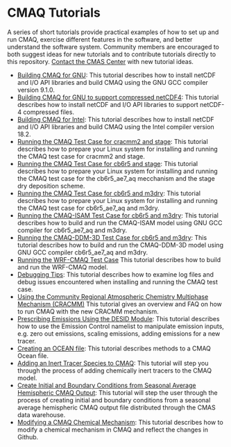 CMAQ Tutorials
==============

A series of short tutorials provide practical examples of how to set up and run CMAQ, exercise different features in the software, and better understand the software system. Community members are encouraged to both suggest ideas for new tutorials and to contribute tutorials directly to this repository. [Contact the CMAS Center](cmas@unc.edu) with new tutorial ideas.

- [Building CMAQ for GNU](CMAQ_UG_tutorial_build_library_gcc.md): This tutorial describes how to install netCDF and I/O API libraries and build CMAQ using the GNU GCC compiler version 9.1.0. 
- [Building CMAQ for GNU to support compressed netCDF4](CMAQ_UG_tutorial_build_library_gcc_support_nc4.md): This tutorial describes how to install netCDF and I/O API libraries to support netCDF-4 compressed files. 
- [Building CMAQ for Intel](CMAQ_UG_tutorial_build_library_intel.md): This tutorial describes how to install netCDF and I/O API libraries and build CMAQ using the Intel compiler version 18.2. 
- [Running the CMAQ Test Case for cracmm2 and stage](CMAQ_UG_tutorial_benchmark_cracmm2_stage.md): This tutorial describes how to prepare your Linux system for installing and running the CMAQ test case for cracmm2 and stage.
- [Running the CMAQ Test Case for cb6r5 and stage](CMAQ_UG_tutorial_benchmark_cb6r5_stage.md): This tutorial describes how to prepare your Linux system for installing and running the CMAQ test case for the cb6r5_ae7_aq mecchanism and the stage dry deposition scheme. 
- [Running the CMAQ Test Case for cb6r5 and m3dry](CMAQ_UG_tutorial_benchmark.md): This tutorial describes how to prepare your Linux system for installing and running the CMAQ test case for cb6r5_ae7_aq and m3dry.
- [Running the CMAQ-ISAM Test Case for cb6r5 and m3dry](CMAQ_UG_tutorial_ISAM.md): This tutorial describes how to build and run the CMAQ-ISAM model using GNU GCC compiler for cb6r5_ae7_aq and m3dry.
- [Running the CMAQ-DDM-3D Test Case for cb6r5 and m3dry](CMAQ_UG_tutorial_DDM3D.md): This tutorial describes how to build and run the CMAQ-DDM-3D model using GNU GCC compiler cb6r5_ae7_aq and m3dry.
- [Running the WRF-CMAQ Test Case](CMAQ_UG_tutorial_WRF-CMAQ_Benchmark.md) This tutorial describes how to build and run the WRF-CMAQ model.
- [Debugging Tips](CMAQ_UG_tutorial_debug.md): This tutorial describes how to examine log files and debug issues encountered when installing and running the CMAQ test case. 
- [Using the Community Regional Atmospheric Chemistry Multiphase Mechanism (CRACMM)](CMAQ_UG_tutorial_CRACMM.md) This tutorial gives an overview and FAQ on how to run CMAQ with the new CRACMM mechanism.
- [Prescribing Emissions Using the DESID Module](CMAQ_UG_tutorial_emissions.md): This tutorial describes how to use the Emission Control namelist to manipulate emission inputs, e.g. zero out emissions, scaling emissions, adding emissions for a new tracer.
- [Creating an OCEAN file](CMAQ_UG_tutorial_oceanfile.md): This tutorial describes methods to a CMAQ Ocean file.
- [Adding an Inert Tracer Species to CMAQ](CMAQ_UG_tutorial_tracers.md): This tutorial will step you through the process of adding chemically inert tracers to the CMAQ model.  
- [Create Initial and Boundary Conditions from Seasonal Average Hemispheric CMAQ Output](CMAQ_UG_tutorial_HCMAQ_IC_BC.md): This tutorial will step the user through the process of creating initial and boundary conditions from a seasonal average hemispheric CMAQ output file distributed through the CMAS data warehouse.
- [Modifying a CMAQ Chemical Mechanism](CMAQ_UG_tutorial_chemicalmechanism.md): This tutorial describes how to modify a chemical mechanism in CMAQ and reflect the changes in Github.

